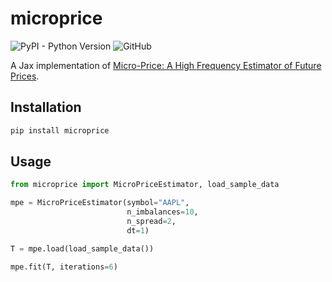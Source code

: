 # microprice

![PyPI - Python Version](https://img.shields.io/pypi/pyversions/microprice)
![GitHub](https://img.shields.io/github/license/alexandrebrilhante/quantnet)

A Jax implementation of [Micro-Price: A High Frequency Estimator of Future Prices](https://papers.ssrn.com/sol3/papers.cfm?abstract_id=2970694).

## Installation
```bash
pip install microprice
```

## Usage
```python
from microprice import MicroPriceEstimator, load_sample_data

mpe = MicroPriceEstimator(symbol="AAPL",
                          n_imbalances=10,
                          n_spread=2,
                          dt=1)

T = mpe.load(load_sample_data())

mpe.fit(T, iterations=6)
```